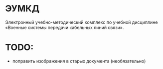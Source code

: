 # ЭУМКД
Электронный учебно-методический комплекс по учебной дисциплине «Военные системы передачи кабельных линий связи».

TODO:
=====

- поправить изображения в старых документа (необязательно)
